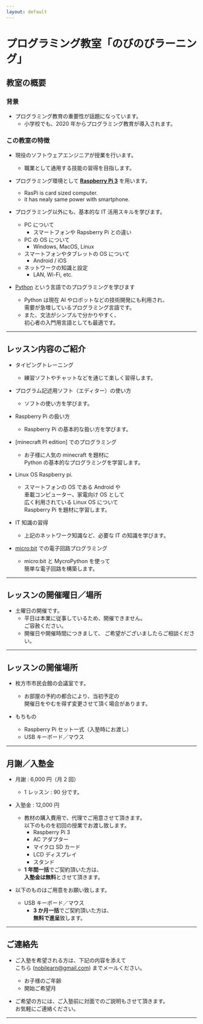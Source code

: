 ```yaml
---
layout: default
---
```


# プログラミング教室「のびのびラーニング」

## 教室の概要

### 背景

* プログラミング教育の重要性が話題になっています。
	* 小学校でも、2020 年からプログラミング教育が導入されます。

### この教室の特徴

* 現役のソフトウェアエンジニアが授業を行います。
	* 職業として通用する技能の習得を目指します。

* プログラミング環境として [**Raspberry Pi 3**]() を用います。
	* RasPi is card sized computer.
	* it has nealy same power with smartphone.

* プログラミング以外にも、基本的な IT 活用スキルを学びます。
	* PC について
		* スマートフォンや Rapsberry Pi との違い
	* PC の OS について
		* Windows, MacOS, Linux
	* スマートフォンやタブレットの OS について
		* Android / iOS
	* ネットワークの知識と設定
		* LAN, Wi-Fi, etc.

* [Python]() という言語でのプログラミングを学びます
	* Python は現在 AI やロボットなどの技術開発にも利用され、  
	需要が急増しているプログラミング言語です。
	* また、文法がシンプルで分かりやすく、  
	初心者の入門用言語としても最適です。

---

## レッスン内容のご紹介

* タイピングトレーニング
	* 練習ソフトやチャットなどを通じて楽しく習得します。

* プログラム記述用ソフト（エディター）の使い方
	* ソフトの使い方を学びます。

* Raspberry Pi の扱い方
	* Raspberry Pi の基本的な扱い方を学びます。

* [minecraft PI edition] でのプログラミング
	* お子様に人気の minecraft を題材に  
	Python の基本的なプログラミングを学習します。

* Linux OS Raspberry pi.
	* スマートフォンの OS である Android や  
	車載コンピューター、家電向け OS として  
	広く利用されている Linux OS について  
	Raspberry Pi を題材に学習します。

* IT 知識の習得
	* 上記のネットワーク知識など、必要な IT の知識を学びます。

* [micro:bit]() での電子回路プログラミング
	* micro:bit と MycroPython を使って  
	簡単な電子回路を構築します。

---

## レッスンの開催曜日／場所

* 土曜日の開催です。
	* 平日は本業に従事しているため、開催できません。  
	ご容赦ください。
	* 開催日や開催時間につきまして、
	ご希望がございましたらご相談ください。

---

## レッスンの開催場所

* 枚方市市民会館の会議室です。
	* お部屋の予約の都合により、当初予定の  
	開催日をやむを得ず変更させて頂く場合があります。

* もちもの
	* Raspberry Pi セット一式（入塾時にお渡し）
	* USB キーボード／マウス

---

## 月謝／入塾金

* 月謝 : 6,000 円（月 2 回）
	* 1 レッスン : 90 分です。

* 入塾金 : 12,000 円
	* 教材の購入費用で、代理でご用意させて頂きます。  
	以下のものを初回の授業でお渡し致します。
		* Raspberry Pi 3
		* AC アダプター
		* マイクロ SD カード
		* LCD ディスプレイ
		* スタンド
	* **1 年間一括**でご契約頂いた方は、  
	**入塾金は無料**とさせて頂きます。

* 以下のものはご用意をお願い致します。
	* USB キーボード／マウス
		* **3 か月一括**でご契約頂いた方は、  
		**無料で進呈**致します。

---

## ご連絡先

* ご入塾を希望される方は、下記の内容を添えて  
こちら (nobilearn@gmail.com) までメールください。
	* お子様のご年齢
	* 開始ご希望月

* ご希望の方には、ご入塾前に対面でのご説明もさせて頂きます。  
お気軽にご連絡ください。

---

